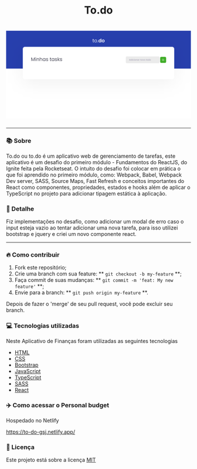 <h1 align="center">To.do</h1>
<h1 align="center"><img src="./src/images/to.do-home.PNG"></h1>

<hr>

### 📚 Sobre

To.do ou to.do é um aplicativo web de gerenciamento de tarefas, este aplicativo é um desafio do primeiro módulo - Fundamentos do ReactJS, do Ignite feita pela Rocketseat.
O intuito do desafio foi colocar em prática o que foi aprendido no primeiro módulo, como: Webpack, Babel, Webpack Dev server, SASS, Source Maps, Fast Refresh e conceitos importantes do React como componentes, propriedades, estados e hooks além de aplicar o TypeScript no projeto para adicionar tipagem estática à aplicação.

### 🎨 Detalhe

Fiz implementações no desafio, como adicionar um modal de erro caso o input esteja vazio ao tentar adicionar uma nova tarefa, para isso utilizei bootstrap e jquery e criei um novo componente react.

<hr>

### 🔥 Como contribuir

1. Fork este repositório;
2. Crie uma branch com sua feature: ** `git checkout -b my-feature` **;
3. Faça commit de suas mudanças: ** `git commit -m 'feat: My new feature'` **;
4. Envie para a branch: ** `git push origin my-feature` **.

Depois de fazer o 'merge' de seu pull request, você pode excluir seu branch.

### 💻 Tecnologias utilizadas

Neste Aplicativo de Finanças foram utilizadas as seguintes tecnologias

- [HTML](https://www.w3schools.com/html/)
- [CSS](https://www.w3schools.com/css/)
- [Bootstrap](https://getbootstrap.com/)
- [JavaScript](https://www.w3schools.com/js/)
- [TypeScript](https://www.typescriptlang.org/)
- [SASS](https://sass-lang.com/)
- [React](https://pt-br.reactjs.org/)

### ✈️ Como acessar o Personal budget

Hospedado no Netlify

https://to-do-gsj.netlify.app/

### 📃 Licença

Este projeto está sobre a licença <a href="https://github.com/GilbertoASJ/To-do/blob/main/LICENSE">MIT</a>